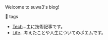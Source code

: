 Welcome to suwa3's blog!

🔖 tags  
- [Tech](https://suwa3.netlify.app/tags/tech/)...主に技術記事です。
- [Life](https://suwa3.netlify.app/tags/life/)...考えたことや人生についてのポエムです。
